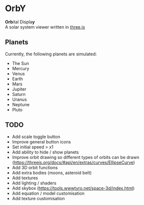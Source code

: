 # OrbY
**Orb**ital Displa**y**<br>
A solar system viewer written in [three.js](https://github.com/mrdoob/three.js/)

## Planets
Currently, the following planets are simulated:
* The Sun
* Mercury
* Venus
* Earth
* Mars
* Jupiter
* Saturn
* Uranus
* Neptune
* Pluto

## TODO
- Add scale toggle button
- Improve general button icons
- Set initial speed > x1
- Add ability to hide / show planets
- Improve orbit drawing so different types of orbits can be drawn (<https://threejs.org/docs/#api/en/extras/curves/EllipseCurve>)
- Add 3D orbit functions
- Add extra bodies (moons, asteroid belt)
- Add textures
- Add lighting / shaders
- Add skybox (<https://tools.wwwtyro.net/space-3d/index.html>)
- Add equation / model customisation
- Add texture customisation
